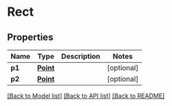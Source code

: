 # Rect

## Properties
Name | Type | Description | Notes
------------ | ------------- | ------------- | -------------
**p1** | [**Point**](Point.md) |  | [optional] 
**p2** | [**Point**](Point.md) |  | [optional] 

[[Back to Model list]](../README.md#documentation-for-models) [[Back to API list]](../README.md#documentation-for-api-endpoints) [[Back to README]](../README.md)


